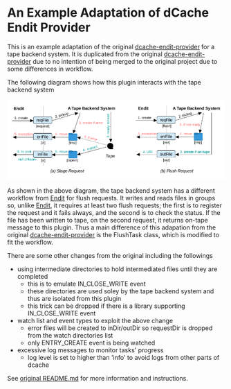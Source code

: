 An Example Adaptation of dCache Endit Provider
==============================================

This is an example adaptation of the original [dcache-endit-provider] for a tape backend system.
It is duplicated from the original [dcache-endit-provider] due to no intention of being merged 
to the original project due to some differences in workflow.

The following diagram shows how this plugin interacts with the tape backend system

![endit-tapebackend-interactions.png](endit-tapebackend-interactions.png)


As shown in the above diagram, the tape backend system has a different workflow from [Endit] for 
flush requests.  It writes and reads files in groups so, unlike [Endit], it requires at least two 
flush requests; the first is to register the request and it fails always, and the second is to 
check the status.  If the file has been written to tape, on the second request, it returns on-tape 
message to this plugin. Thus a main difference of this adapation from the original 
[dcache-endit-provider] is the FlushTask class, which is modified to fit the workflow.

There are some other changes from the original including the followings

* using intermediate directories to hold intermediated files until they are completed
  - this is to emulate IN_CLOSE_WRITE event
  - these directories are used soley by the tape backend system and thus are isolated from this plugin
  - this trick can be dropped if there is a library supporting IN_CLOSE_WRITE event
* watch list and event types to exploit the above change
  - error files will be created to inDir/outDir so requestDir is dropped from the watch directories list
  - only ENTRY_CREATE event is being watched
* excessive log messages to monitor tasks' progress
  - log level is set to higher than 'info' to avoid logs from other parts of dcache


See [original README.md](README-original.md) for more information and instructions.


[dcache-endit-provider]: https://github.com/neicnordic/dcache-endit-provider
[Endit]: https://github.com/maswan/endit
